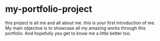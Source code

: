 # my-portfolio-project
this project is all me and all about me. 
this is your first introduction of me.
My main objective is to showcase all my
amazing works through this portfolio.
And hopefully you get to know me a little 
better too.
